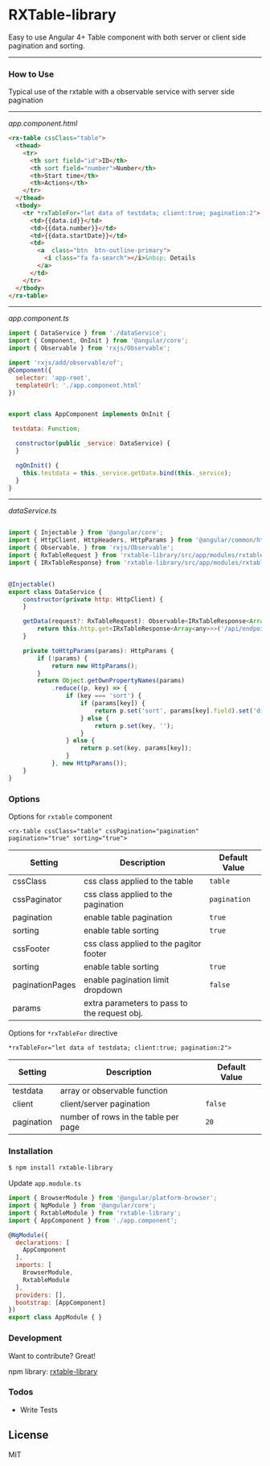 # RXTable-library
Easy to use Angular 4+ Table component with both server or client side pagination and sorting.

---
### How to Use

Typical use of the rxtable with a observable service with server side pagination

---
_app.component.html_
```html
<rx-table cssClass="table">
  <thead>
    <tr>
      <th sort field="id">ID</th>
      <th sort field="number">Number</th>
      <th>Start time</th>
      <th>Actions</th>
    </tr>
  </thead>
  <tbody>
    <tr *rxTableFor="let data of testdata; client:true; pagination:2">
      <td>{{data.id}}</td>
      <td>{{data.number}}</td>     
      <td>{{data.startDate}}</td> 
      <td>
        <a  class="btn  btn-outline-primary">
          <i class="fa fa-search"></i>&nbsp; Details
        </a>
      </td>
    </tr>
  </tbody>
</rx-table>
```
---
_app.component.ts_

```javascript
import { DataService } from './dataService';
import { Component, OnInit } from '@angular/core';
import { Observable } from 'rxjs/Observable';

import 'rxjs/add/observable/of';
@Component({
  selector: 'app-root',
  templateUrl: './app.component.html'
})


export class AppComponent implements OnInit {

 testdata: Function;

  constructor(public _service: DataService) {
  }

  ngOnInit() {
    this.testdata = this._service.getData.bind(this._service);
  }
}

```
---
_dataService.ts_

```javascript

import { Injectable } from '@angular/core';
import { HttpClient, HttpHeaders, HttpParams } from '@angular/common/http';
import { Observable, } from 'rxjs/Observable';
import { RxTableRequest } from 'rxtable-library/src/app/modules/rxtable/models/RxTableRequest';
import { IRxTableResponse} from 'rxtable-library/src/app/modules/rxtable/models/RxTableResponse';


@Injectable()
export class DataService {
    constructor(private http: HttpClient) {
    }

    getData(request?: RxTableRequest): Observable<IRxTableResponse<Array<any>>> {
        return this.http.get<IRxTableResponse<Array<any>>>('/api/endpoint', { params: this.toHttpParams(request) })
    }

    private toHttpParams(params): HttpParams {
        if (!params) {
            return new HttpParams();
        }
        return Object.getOwnPropertyNames(params)
            .reduce((p, key) => {
                if (key === 'sort') {
                    if (params[key]) {
                        return p.set('sort', params[key].field).set('dir', params[key].dir);
                    } else {
                        return p.set(key, '');
                    }
                } else {
                    return p.set(key, params[key]);
                }
            }, new HttpParams());
    }
}
```

### Options

Options for `rxtable` component

`<rx-table cssClass="table" cssPagination="pagination" pagination="true" sorting="true">`

| Setting       | Description                              | Default Value  |
| ------------- |------------------------------------------| ---------------|
| cssClass      | css class applied to the table           | `table`        |
| cssPaginator  | css class applied to the pagination      | `pagination`   |
| pagination    | enable table pagination                  | `true`         |
| sorting       | enable table sorting                     | `true`         |
| cssFooter     | css class applied to the pagitor footer  |                |
| sorting       | enable table sorting                     | `true`         |
| paginationPages | enable pagination limit dropdown       | `false`        |
| params        | extra parameters to pass to the request obj.|             |

Options for `*rxTableFor` directive

`*rxTableFor="let data of testdata; client:true; pagination:2">`

| Setting       | Description                              | Default Value  |
| ------------- |------------------------------------------| ---------------|
| testdata      | array or observable function             |                |
| client        | client/server pagination                 | `false`        |
| pagination    | number of rows in the table per page     | `20`           |


### Installation

```sh
$ npm install rxtable-library
```

Update `app.module.ts`

```javascript
import { BrowserModule } from '@angular/platform-browser';
import { NgModule } from '@angular/core';
import { RxtableModule } from 'rxtable-library';
import { AppComponent } from './app.component';

@NgModule({
  declarations: [
    AppComponent
  ],
  imports: [
    BrowserModule,
    RxtableModule
  ],
  providers: [],
  bootstrap: [AppComponent]
})
export class AppModule { }
```

### Development

Want to contribute? Great!

npm library:
[rxtable-library](https://www.npmjs.com/package/rxtable-library)


### Todos

 - Write  Tests

License
----

MIT
